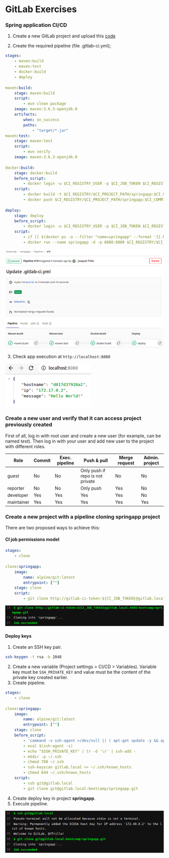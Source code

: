 # GitLab Exercises

### Spring application CI/CD
1. Create a new GitLab project and upload this [code](https://github.com/Lemoncode/bootcamp-devops-lemoncode/tree/master/03-cd/02-gitlab/springapp)

2. Create the required pipeline (file .gitlab-ci.yml);
```yml
stages:
    - maven:build
    - maven:test
    - docker:build
    - deploy

maven:build:
    stage: maven:build
    script:
        - mvn clean package
    image: maven:3.6.3-openjdk-8
    artifacts:
        when: on_success
        paths:
            - "target/*.jar"
maven:test:
    stage: maven:test
    script:
        - mvn verify
    image: maven:3.6.3-openjdk-8

docker:build:
    stage: docker:build
    before_script:
        - docker login -u $CI_REGISTRY_USER -p $CI_JOB_TOKEN $CI_REGISTRY/$CI_PROJECT_PATH
    script:
        - docker build -t $CI_REGISTRY/$CI_PROJECT_PATH/springapp:$CI_COMMIT_SHA .
        - docker push $CI_REGISTRY/$CI_PROJECT_PATH/springapp:$CI_COMMIT_SHA

deploy:
    stage: deploy
    before_script:
        - docker login -u $CI_REGISTRY_USER -p $CI_JOB_TOKEN $CI_REGISTRY/$CI_PROJECT_PATH
    script:
        - if [[ $(docker ps -a --filter "name=springapp" --format '{{.Names}}') == "springapp" ]]; then  docker container rm -f springapp; else echo "No existe";  fi
        - docker run --name springapp -d -p 8080:8080 $CI_REGISTRY/$CI_PROJECT_PATH/springapp:$CI_COMMIT_SHA
```

![](./resources/gitlab_01.png)


3. Check app execution at `http://localhost:8080`

![](./resources/gitlab_02.png)

### Create a new user and verify that it can access project previously created
First of all, log in with root user and create a new user (for example, can be named *test*). Then log in with your user and add new user to the project with different roles.

| Role       | Commit | Exec. pipeline | Push & pull                      | Merge request | Admin. project |
|------------|--------|----------------|----------------------------------|---------------|----------------|
| guest      | No     | No             | Only push if repo is not private | No            | No             |
| reporter   | No     | No             | Only push                        | Yes           | No             |
| developer  | Yes    | Yes            | Yes                              | Yes           | No             |
| maintainer | Yes    | Yes            | Yes                              | Yes           | Yes            |

### Create a new project with a pipeline cloning springapp project
There are two proposed ways to achieve this:

#### CI job permissions model
```yml
stages:
    - clone

clone:springapp:
    image:
        name: alpine/git:latest
        entrypoint: [""]
    stage: clone
    script:
        - git clone http://gitlab-ci-token:${CI_JOB_TOKEN}@gitlab.local:8888/bootcamp/springapp.git
```

![](./resources/gitlab_03.png)

#### Deploy keys
1. Create an SSH key pair.
```bash
ssh-keygen -t rsa -b 2048
```
2. Create a new variable (Project settings > CI/CD > Variables). Variable key must be `SSH_PRIVATE_KEY` and value must be the content of the private key created earlier.
3. Create pipeline.
```yml
stages:
    - clone

clone:springapp:
    image:
        name: alpine/git:latest
        entrypoint: [""]
    stage: clone
    before_script:
        - 'command -v ssh-agent >/dev/null || ( apt-get update -y && apt-get install openssh-client -y )'
        - eval $(ssh-agent -s)
        - echo "$SSH_PRIVATE_KEY" | tr -d '\r' | ssh-add -
        - mkdir -p ~/.ssh
        - chmod 700 ~/.ssh
        - ssh-keyscan gitlab.local >> ~/.ssh/known_hosts
        - chmod 644 ~/.ssh/known_hosts
    script:
        - ssh git@gitlab.local
        - git clone git@gitlab.local:bootcamp/springapp.git
```
4. Create deploy key in project **springapp**.
5. Execute pipeline.

![](./resources/gitlab_04.png)